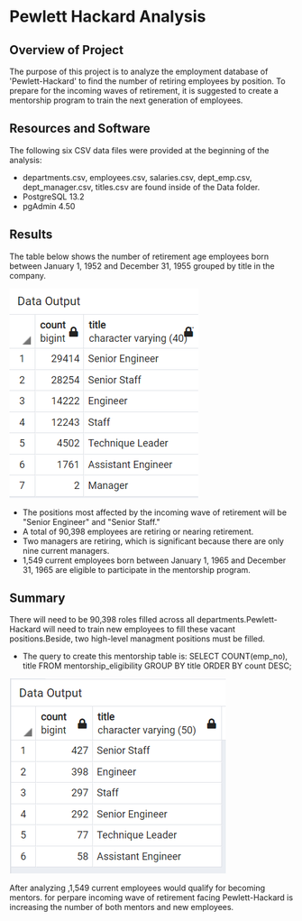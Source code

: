# Pewlett Hackard Analysis

## Overview of Project

The purpose of this project is to analyze the employment database of  'Pewlett-Hackard' to find the number of retiring employees by position. To prepare for the incoming waves of retirement, it is suggested to create a mentorship program to train the next generation of employees. 



## Resources and Software

The following six CSV data files were provided at the beginning of the analysis:
- departments.csv, employees.csv, salaries.csv, dept_emp.csv, dept_manager.csv, titles.csv are found inside of the Data folder.
- PostgreSQL 13.2
- pgAdmin 4.50



## Results
The table below shows the number of retirement age employees born between January 1, 1952 and December 31, 1955 grouped by title in the company.

 ![This is an image](https://github.com/NadaAdem/-Pewlett-Hackard-Analysis/blob/main/Resources/retiring_titles.png)

- The positions most affected by the incoming wave of retirement will be "Senior Engineer" and "Senior Staff."
- A total of 90,398 employees are retiring or nearing retirement.
- Two managers are retiring, which is significant because there are only nine current managers.
- 1,549 current employees born between January 1, 1965 and December 31, 1965 are eligible to participate in the mentorship program.

## Summary
There will need to be 90,398 roles filled across all departments.Pewlett-Hackard will need to train new employees to fill these vacant positions.Beside, two high-level managment positions must be filled.

- The query to create this mentorship table is:
SELECT COUNT(emp_no), title
FROM mentorship_eligibility
GROUP BY title
ORDER BY count DESC;

 ![This is an image](https://github.com/NadaAdem/-Pewlett-Hackard-Analysis/blob/main/Resources/mentorship_eligibility_COUNT.png)
 
 
After analyzing ,1,549 current employees would qualify for becoming mentors. for perpare incoming wave of retirement facing Pewlett-Hackard is  increasing the number of both mentors and new employees.
